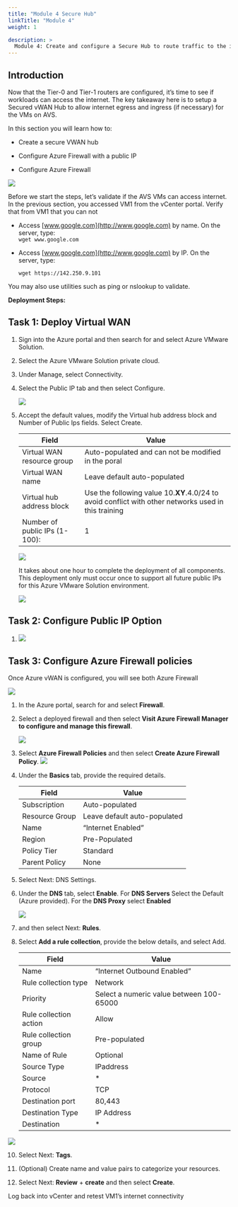 ```yaml
---
title: "Module 4 Secure Hub"
linkTitle: "Module 4"
weight: 1

description: >
  Module 4: Create and configure a Secure Hub to route traffic to the internet
---
```



## Introduction

Now that the Tier-0 and Tier-1 routers are configured, it’s time to see if
workloads can access the internet. The key takeaway here is to setup a Secured
vWAN Hub to allow internet egress and ingress (if necessary) for the VMs on AVS.

In this section you will learn how to:

-   Create a secure VWAN hub

-   Configure Azure Firewall with a public IP

-   Configure Azure Firewall

![](../media/e9b7bd3e015aa202ea6169f446d49e2c.png)

Before we start the steps, let’s validate if the AVS VMs can access internet. In
the previous section, you accessed VM1 from the vCenter portal. Verify that from
VM1 that you can not

-   Access [www.google.com](http://www.google.com) by name. On the server,
    type:     
    `wget www.google.com`

-   Access [www.google.com](http://www.google.com) by IP. On the server, type:

    `wget https://142.250.9.101`

You may also use utilities such as ping or nslookup to validate.

**Deployment Steps:**

## Task 1: Deploy Virtual WAN

1.  Sign into the Azure portal and then search for and select Azure VMware
    Solution.

2.  Select the Azure VMware Solution private cloud.

3.  Under Manage, select Connectivity.

4.  Select the Public IP tab and then select Configure.

    ![](../media/940de2ea4f975fdd88235093f29267f1.png)

5.  Accept the default values, modify the Virtual hub address block and Number
    of Public Ips fields. Select Create.

    | Field                         | Value                                                                                                                 |
    |-------------------------------|-----------------------------------------------------------------------------------------------------------------------|
    | Virtual WAN resource group    | Auto-populated and can not be modified in the poral                                                                   |
    | Virtual WAN name              | Leave default auto-populated                                                                                          |
    | Virtual hub address block     | Use the following value 10.**XY**.4.0/24 to avoid conflict with other networks used in this training |
    | Number of public IPs (1-100): | 1                                                                                                                     |

    ![](../media/6295fbcd7f543b20d04c2dbdfb5bf43e.png)

    It takes about one hour to complete the deployment of all components. This
    deployment only must occur once to support all future public IPs for this Azure
    VMware Solution environment.

    ![](../media/7edc575f5739614c0749fc11eefb53c4.png)

## Task 2: Configure Public IP Option

1.  ![](../media/1c41d58397fa44bf1060ec12d6da9998.png)

## Task 3: Configure Azure Firewall policies

Once Azure vWAN is configured, you will see both Azure Firewall

![](../media/1338fdc5a5507051b303c08de98504a5.png)

1.  In the Azure portal, search for and select **Firewall**.

2.  Select a deployed firewall and then select **Visit Azure Firewall Manager to
    configure and manage this firewall**.

    ![](../media/9b093e8d6f2f8db7b6be11023942a1d4.png)

3.  Select **Azure Firewall Policies** and then select **Create Azure Firewall Policy**.
    ![](../media/a0cd005269a3e269268bd4a82eb056bd.png)

4.  Under the **Basics** tab, provide the required details.

    | Field          | Value                        |
    |----------------|------------------------------|
    | Subscription   | Auto-populated               |
    | Resource Group | Leave default auto-populated |
    | Name           | “Internet Enabled”           |
    | Region         | Pre-Populated                |
    | Policy Tier    | Standard                     |
    | Parent Policy  | None                         |

5.  Select Next: DNS Settings.

6.  Under the **DNS** tab, select **Enable**. For **DNS Servers** Select the
    Default (Azure provided). For the **DNS Proxy** select **Enabled**

    ![](../media/4b4d9977a47254264b7f9423b9c256e5.png)

7.  and then select Next: **Rules**.

4.  Select **Add a rule collection**, provide the below details, and select Add.


    | Field                  | Value                                    |
    |------------------------|------------------------------------------|
    | Name                   | “Internet Outbound Enabled”              |
    | Rule collection type   |  Network                                 |
    | Priority               | Select a numeric value between 100-65000 |
    | Rule collection action | Allow                                    |
    | Rule collection group  | Pre-populated                            |
    | Name of Rule           | Optional                                 |
    | Source Type            | IPaddress                                |
    | Source                 | \*                                       |
    | Protocol               | TCP                                      |
    | Destination port       | 80,443                                   |
    | Destination Type       | IP Address                               |
    | Destination            | \*                                       |

**![](../media/ab61733e496d70a297bd8ca5823ee425.png)**

10.  Select Next: **Tags**.

12.  (Optional) Create name and value pairs to categorize your resources.

13.  Select Next: **Review** + **create** and then select **Create**.

Log back into vCenter and retest VM1’s internet connectivity

